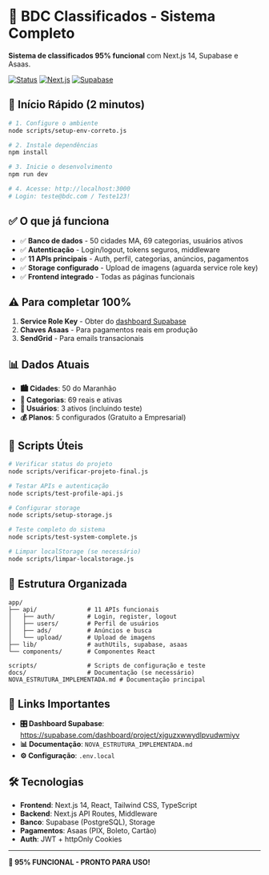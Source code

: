 # 🎯 BDC Classificados - Sistema Completo

**Sistema de classificados 95% funcional** com Next.js 14, Supabase e Asaas.

[![Status](https://img.shields.io/badge/Status-95%25%20Funcional-success)](https://github.com)
[![Next.js](https://img.shields.io/badge/Next.js-14-blue)](https://nextjs.org)
[![Supabase](https://img.shields.io/badge/Supabase-PostgreSQL-green)](https://supabase.com)

## 🚀 Início Rápido (2 minutos)

```bash
# 1. Configure o ambiente
node scripts/setup-env-correto.js

# 2. Instale dependências
npm install

# 3. Inicie o desenvolvimento
npm run dev

# 4. Acesse: http://localhost:3000
# Login: teste@bdc.com / Teste123!
```

## ✅ O que já funciona

- ✅ **Banco de dados** - 50 cidades MA, 69 categorias, usuários ativos
- ✅ **Autenticação** - Login/logout, tokens seguros, middleware
- ✅ **11 APIs principais** - Auth, perfil, categorias, anúncios, pagamentos
- ✅ **Storage configurado** - Upload de imagens (aguarda service role key)
- ✅ **Frontend integrado** - Todas as páginas funcionais

## ⚠️ Para completar 100%

1. **Service Role Key** - Obter do [dashboard Supabase](https://supabase.com/dashboard/project/xjguzxwwydlpvudwmiyv/settings/api)
2. **Chaves Asaas** - Para pagamentos reais em produção
3. **SendGrid** - Para emails transacionais

## 📊 Dados Atuais

- **🏙️ Cidades**: 50 do Maranhão
- **📂 Categorias**: 69 reais e ativas  
- **👥 Usuários**: 3 ativos (incluindo teste)
- **💰 Planos**: 5 configurados (Gratuito a Empresarial)

## 🔧 Scripts Úteis

```bash
# Verificar status do projeto
node scripts/verificar-projeto-final.js

# Testar APIs e autenticação  
node scripts/test-profile-api.js

# Configurar storage
node scripts/setup-storage.js

# Teste completo do sistema
node scripts/test-system-complete.js

# Limpar localStorage (se necessário)
node scripts/limpar-localstorage.js
```

## 📁 Estrutura Organizada

```
app/
├── api/              # 11 APIs funcionais
│   ├── auth/         # Login, register, logout
│   ├── users/        # Perfil de usuários
│   ├── ads/          # Anúncios e busca
│   └── upload/       # Upload de imagens
├── lib/              # authUtils, supabase, asaas
└── components/       # Componentes React

scripts/              # Scripts de configuração e teste
docs/                 # Documentação (se necessário)
NOVA_ESTRUTURA_IMPLEMENTADA.md # Documentação principal
```

## 🔗 Links Importantes

- **🎛️ Dashboard Supabase**: https://supabase.com/dashboard/project/xjguzxwwydlpvudwmiyv
- **📊 Documentação**: `NOVA_ESTRUTURA_IMPLEMENTADA.md`
- **⚙️ Configuração**: `.env.local`

## 🛠️ Tecnologias

- **Frontend**: Next.js 14, React, Tailwind CSS, TypeScript
- **Backend**: Next.js API Routes, Middleware
- **Banco**: Supabase (PostgreSQL), Storage
- **Pagamentos**: Asaas (PIX, Boleto, Cartão)
- **Auth**: JWT + httpOnly Cookies

---

**🎯 95% FUNCIONAL - PRONTO PARA USO!**

<!-- Teste de configuração de email para Vercel - 2024 --> 